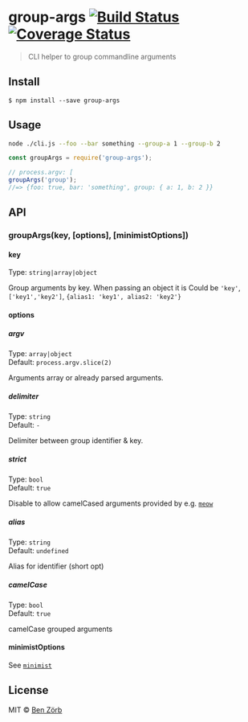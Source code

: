 # group-args [![Build Status](https://travis-ci.org/bezoerb/group-args.svg?branch=master)](https://travis-ci.org/bezoerb/group-args) [![Coverage Status](https://coveralls.io/repos/github/bezoerb/group-args/badge.svg?branch=master)](https://coveralls.io/github/bezoerb/group-args?branch=master)

> CLI helper to group commandline arguments


## Install

```
$ npm install --save group-args
```


## Usage

```bash
node ./cli.js --foo --bar something --group-a 1 --group-b 2
```
```js
const groupArgs = require('group-args');

// process.argv: [
groupArgs('group');
//=> {foo: true, bar: 'something', group: { a: 1, b: 2 }}
```


## API

### groupArgs(key, [options], [minimistOptions])

#### key

Type: `string|array|object`

Group arguments by key. When passing an object it is
Could be `'key'`, `['key1','key2']`, `{alias1: 'key1', alias2: 'key2'}`

#### options

##### argv

Type: `array|object`<br>
Default: `process.argv.slice(2)`

Arguments array or already parsed arguments.

##### delimiter

Type: `string`<br>
Default: `-`

Delimiter between group identifier & key.

##### strict

Type: `bool`<br>
Default: `true`

Disable to allow camelCased arguments provided by e.g. [`meow`](https://github.com/sindresorhus/meow)

##### alias

Type: `string`<br>
Default: `undefined`

Alias for identifier (short opt)

##### camelCase

Type: `bool`<br>
Default: `true`

camelCase grouped arguments

#### minimistOptions

See [`minimist`](https://github.com/substack/minimist#var-argv--parseargsargs-opts)

## License

MIT © [Ben Zörb](http://sommerlaune.com)
